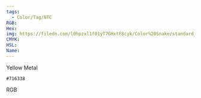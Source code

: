 ```yaml
---
tags:
  - Color/Tag/NTC
RGB:
Hex:
img: https://filedn.com/l0hpzxl1f01yT7GHxtF8cyk/Color%20Snake/standard_csv_to_svg/716338.svg
CMYK:
HSL:
Name:
---
```

Yellow Metal
```palette
#716338
```
RGB
